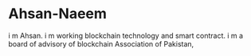 # Ahsan-Naeem
i m Ahsan. i m working blockchain technology and smart contract. i m a board of advisory of blockchain Association of Pakistan, 
